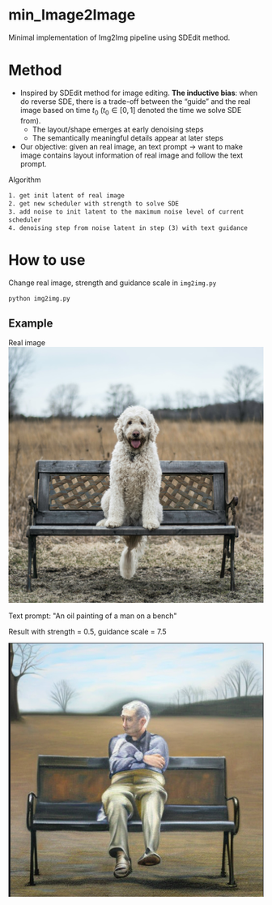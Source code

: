 # min_Image2Image
Minimal implementation of Img2Img pipeline using SDEdit method.

# Method
- Inspired by SDEdit method for image editing. **The inductive bias**: when do reverse SDE, there is a trade-off between the “guide” and the real image based on time $t_0$ ($t_0 \in [0,1]$ denoted the time we solve SDE from). 
    - The layout/shape emerges at early denoising steps
    - The semantically meaningful details appear at later steps
- Our objective: given an real image, an text prompt -> want to make image contains layout information of real image and follow the text prompt.

Algorithm
```
1. get init latent of real image
2. get new scheduler with strength to solve SDE
3. add noise to init latent to the maximum noise level of current scheduler
4. denoising step from noise latent in step (3) with text guidance
```


# How to use
Change real image, strength and guidance scale in `img2img.py` 

```
python img2img.py
```
## Example
Real image
![](./content/real_image.png)

Text prompt: "An oil painting of a man on a bench"

Result with strength = 0.5, guidance scale = 7.5

![](./content/result.png)